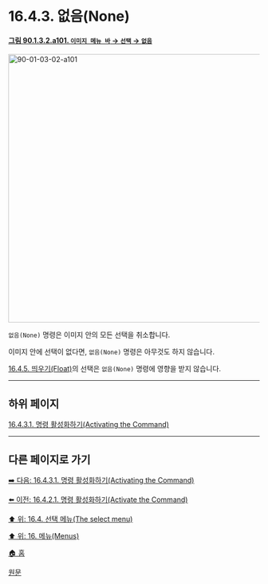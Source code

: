 # 16.4.3. 없음(None)

<a id="90-01-03-02-a101"></a>

#### [그림 90.1.3.2.a101. `이미지 메뉴 바` → `선택` → `없음`](./90-01-03-02-none.md#90-01-03-02-a101)
<img width="934" height="539" alt="90-01-03-02-a101" src="https://github.com/user-attachments/assets/60c6e26b-51f4-46a5-874d-384e59721ef4" />

`없음(None)` 명령은 이미지 안의 모든 선택을 취소합니다.

이미지 안에 선택이 없다면, `없음(None)` 명령은 아무것도 하지 않습니다.

[16.4.5. 띄우기(Float)](./16-04-05-00-float.md)의 선택은 `없음(None)` 명령에 영향을 받지 않습니다.

***

## 하위 페이지

[16.4.3.1. 명령 활성화하기(Activating the Command)](./16-04-03-01-activating_the_command.md)

***

## 다른 페이지로 가기

[➡️ 다음: 16.4.3.1. 명령 활성화하기(Activating the Command)](./16-04-03-01-activating_the_command.md)

[⬅️ 이전: 16.4.2.1. 명령 활성화하기(Activate the Command)](./16-04-02-01-activate_the_command.md)

[⬆️ 위: 16.4. 선택 메뉴(The select menu)](./16-04-00-the-select-menu.md)

[⬆️ 위: 16. 메뉴(Menus)](./16-00-menus.md)

[🏠 홈](./00-home.md)

[원문](https://docs.gimp.org/2.10/ko/gimp-selection-none.html)